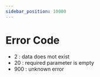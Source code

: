 ```yaml
---
sidebar_position: 10000
---
```

# Error Code

* 2 : data does mot exist
* 20 : required parameter is empty
* 900 : unknown error


